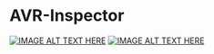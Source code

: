# AVR-Inspector
[![IMAGE ALT TEXT HERE](http://img.youtube.com/vi/KoqWONN4MIY/0.jpg)](http://www.youtube.com/watch?v=KoqWONN4MIY)
[![IMAGE ALT TEXT HERE](http://img.youtube.com/vi/JOBXNFUnll8/0.jpg)](http://www.youtube.com/watch?v=JOBXNFUnll8)
